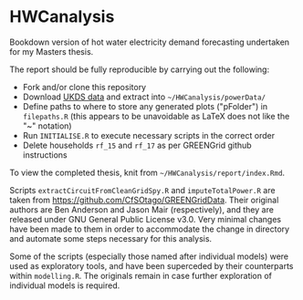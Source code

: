 # HWCanalysis

Bookdown version of hot water electricity demand forecasting undertaken for my Masters thesis.

The report should be fully reproducible by carrying out the following:  
* Fork and/or clone this repository  
* Download [UKDS data](http://reshare.ukdataservice.ac.uk/853334/) and extract into `~/HWCanalysis/powerData/`  
* Define paths to where to store any generated plots ("pFolder") in `filepaths.R` (this appears to be unavoidable as LaTeX does not like the "~" notation)  
* Run `INITIALISE.R` to execute necessary scripts in the correct order  
* Delete households `rf_15` and `rf_17` as per GREENGrid github instructions  

To view the completed thesis, knit from `~/HWCanalysis/report/index.Rmd`.

Scripts `extractCircuitFromCleanGridSpy.R` and `imputeTotalPower.R` are taken from https://github.com/CfSOtago/GREENGridData. 
Their original authors are Ben Anderson and Jason Mair (respectively), and they are released under GNU General Public License v3.0.
Very minimal changes have been made to them in order to accommodate the change in directory and automate some steps necessary for this analysis.

Some of the scripts (especially those named after individual models) were used as exploratory tools, and have been superceded by their counterparts within `modelling.R`. The originals remain in case further exploration of individual models is required.
